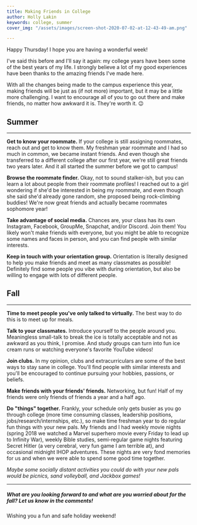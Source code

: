 ```yaml
---
title: Making Friends in College
author: Holly Lakin
keywords: college, summer
cover_img: "/assets/images/screen-shot-2020-07-02-at-12-43-49-am.png"

---
```

Happy Thursday! I hope you are having a wonderful week!

I've said this before and I'll say it again: my college years have been some of the best years of my life. I strongly believe a lot of my good experiences have been thanks to the amazing friends I've made here.

With all the changes being made to the campus experience this year, making friends will be just as (if not more) important, but it may be a little more challenging. I want to encourage all of you to go out there and make friends, no matter how awkward it is. They're worth it. 😉

## Summer

***

**Get to know your roommate.** If your college is still assigning roommates, reach out and get to know them. My freshman year roommate and I had so much in common, we became instant friends. And even though she transferred to a different college after our first year, we're still great friends two years later. And it all started the summer before we got to campus!

**Browse the roommate finder.** Okay, not to sound stalker-ish, but you can learn a lot about people from their roommate profiles! I reached out to a girl wondering if she'd be interested in being my roommate, and even though she said she'd already gone random, she proposed being rock-climbing buddies! We're now great friends and actually became roommates sophomore year!

**Take advantage of social media.** Chances are, your class has its own Instagram, Facebook, GroupMe, Snapchat, and/or Discord. Join them! You likely won't make friends with everyone, but you might be able to recognize some names and faces in person, and you can find people with similar interests.

**Keep in touch with your orientation group.** Orientation is literally designed to help you make friends and meet as many classmates as possible! Definitely find some people you vibe with during orientation, but also be willing to engage with lots of different people.

## Fall

***

**Time to meet people you've only talked to virtually.** The best way to do this is to meet up for meals.

**Talk to your classmates.** Introduce yourself to the people around you. Meaningless small-talk to break the ice is totally acceptable and not as awkward as you think, I promise. And study groups can turn into fun ice cream runs or watching everyone's favorite YouTube videos!

**Join clubs.** In my opinion, clubs and extracurriculars are some of the best ways to stay sane in college. You'll find people with similar interests and you'll be encouraged to continue pursuing your hobbies, passions, or beliefs.

**Make friends with your friends' friends.** Networking, but fun! Half of my friends were only friends of friends a year and a half ago.

**Do "things" together.** Frankly, your schedule only gets busier as you go through college (more time consuming classes, leadership positions, jobs/research/internships, etc.), so make time freshman year to do regular fun things with your new pals. My friends and I had weekly movie nights (spring 2018 we watched a Marvel superhero movie every Friday to lead up to Infinity War), weekly Bible studies, semi-regular game nights featuring Secret Hitler (a very cerebral, very fun game I am terrible at), and occasional midnight IHOP adventures. These nights are very fond memories for us and when we were able to spend some good time together.

_Maybe some socially distant activities you could do with your new pals would be picnics, sand volleyball, and Jackbox games!_

***

##### **What are you looking forward to and what are you worried about for the fall? Let us know in the comments!**

Wishing you a fun and safe holiday weekend!